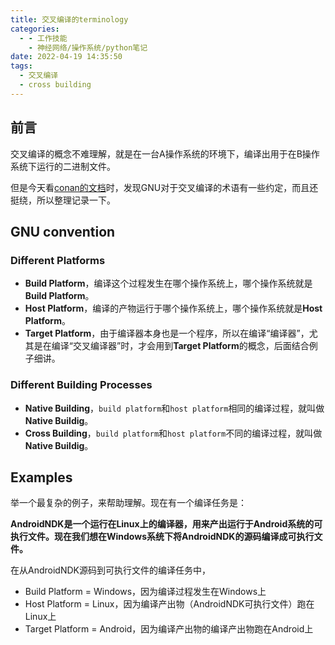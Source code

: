 ```yaml
---
title: 交叉编译的terminology
categories:
  - - 工作技能
    - 神经网络/操作系统/python笔记
date: 2022-04-19 14:35:50
tags:
  - 交叉编译
  - cross building
---
```

## 前言
交叉编译的概念不难理解，就是在一台A操作系统的环境下，编译出用于在B操作系统下运行的二进制文件。

但是今天看[conan的文档](https://docs.conan.io/en/1.34/systems_cross_building/cross_building.html#cross-building)时，发现GNU对于交叉编译的术语有一些约定，而且还挺绕，所以整理记录一下。

## GNU convention
### Different Platforms
- **Build Platform**，编译这个过程发生在哪个操作系统上，哪个操作系统就是**Build Platform**。
- **Host Platform**，编译的产物运行于哪个操作系统上，哪个操作系统就是**Host Platform**。
- **Target Platform**，由于编译器本身也是一个程序，所以在编译“编译器”，尤其是在编译“交叉编译器”时，才会用到**Target Platform**的概念，后面结合例子细讲。
### Different Building Processes
- **Native Building**，`build platform`和`host platform`相同的编译过程，就叫做**Native Buildig**。
- **Cross Building**，`build platform`和`host platform`不同的编译过程，就叫做**Native Buildig**。

## Examples
举一个最复杂的例子，来帮助理解。现在有一个编译任务是：

**AndroidNDK是一个运行在Linux上的编译器，用来产出运行于Android系统的可执行文件。现在我们想在Windows系统下将AndroidNDK的源码编译成可执行文件。**

在从AndroidNDK源码到可执行文件的编译任务中，
- Build Platform = Windows，因为编译过程发生在Windows上
- Host Platform = Linux，因为编译产出物（AndroidNDK可执行文件）跑在Linux上
- Target Platform = Android，因为编译产出物的编译产出物跑在Android上
